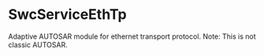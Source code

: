 # SwcServiceEthTp
Adaptive AUTOSAR module for ethernet transport protocol. Note: This is not classic AUTOSAR.

